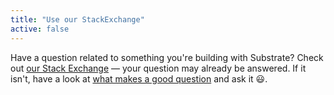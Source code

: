 ```yaml
---
title: "Use our StackExchange"
active: false
---
```


Have a question related to something you're building with Substrate?
Check out [our Stack Exchange](https://substrate.stackexchange.com/) &mdash; your question may already be answered.
If it isn't, have a look at [what makes a good question](https://substrate.stackexchange.com/help/how-to-ask) and ask it 😃.

